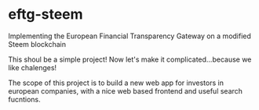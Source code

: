 # eftg-steem
Implementing the European Financial Transparency Gateway on a modified Steem blockchain

This shoul be a simple project! Now let's make it complicated...because we like chalenges! 

The scope of this project is to build a new web app for investors in european companies, with a nice web based frontend and useful search fucntions.  

